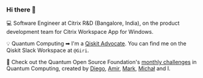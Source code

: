 ### Hi there 👋

💻 Software Engineer at Citrix R&D (Bangalore, India), on the product development team for Citrix Workspace App for Windows.

💡 Quantum Computing ➡ I'm a [Qiskit Advocate](https://qiskit.org/advocates/). You can find me on the Qiskit Slack Workspace at `@Giri`. 

📅 Check out the Quantum Open Source Foundation's [monthly challenges](https://github.com/qosf/monthly-challenges) in Quantum Computing, created by [Diego](https://github.com/diemilio), [Amir](https://github.com/amirebrahimi), [Mark](https://github.com/MarkCunningham0410), [Michał](https://github.com/mstechly) and I. 
